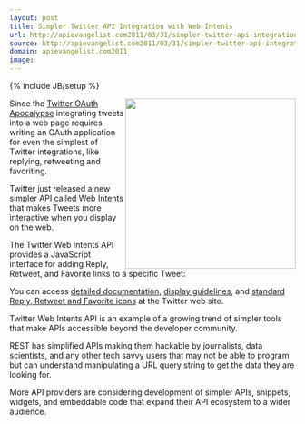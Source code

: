 ```yaml
---
layout: post
title: Simpler Twitter API Integration with Web Intents
url: http://apievangelist.com2011/03/31/simpler-twitter-api-integration-with-web-intents/
source: http://apievangelist.com2011/03/31/simpler-twitter-api-integration-with-web-intents/
domain: apievangelist.com2011
image: 
---
```

{% include JB/setup %}
<img src="http://kinlane-productions.s3.amazonaws.com/twitter/intents-summary.png" alt="" width="300" align="right" />Since the <a title="Twitter OAuth Apocalypse" href="http://twitter.com/#!/SNFLabs/status/16426051477">Twitter OAuth Apocalypse</a> integrating tweets into a web page requires writing an OAuth application for even the simplest of Twitter integrations, like replying, retweeting and favoriting.<p></p>
Twitter just released a new <a title="Simpler API Called Web Intents" href="http://dev.twitter.com/pages/intents">simpler API called Web Intents</a> that makes Tweets more interactive when you display on the web.<p></p>
The Twitter Web Intents API provides a JavaScript interface for adding Reply, Retweet, and Favorite links to a specific Tweet:<p></p>
<script src="https://gist.github.com/896788.js?file=Twitter%20Web%20Intent%20API"></script><p></p>
You can access <a title="Detailed Documentation" href="http://dev.twitter.com/pages/intents">detailed documentation</a>, <a title="Display Guidelines" href="http://dev.twitter.com/pages/display_guidelines">display guidelines</a>, and  <a title="Standard Icons" href="https://dev.twitter.com/pages/image-resources">standard Reply, Retweet and Favorite icons</a> at the Twitter web site.<p></p>
Twitter Web Intents API is an example of a growing trend of simpler tools that make APIs accessible beyond the developer community.<p></p>
REST has simplified APIs making them hackable by journalists, data scientists, and any other tech savvy users that may not be able to program but can understand manipulating a URL query string to get the data they are looking for.<p></p>
More API providers are considering development of simpler APIs, snippets, widgets, and embeddable code that expand their API ecosystem to a wider audience.
